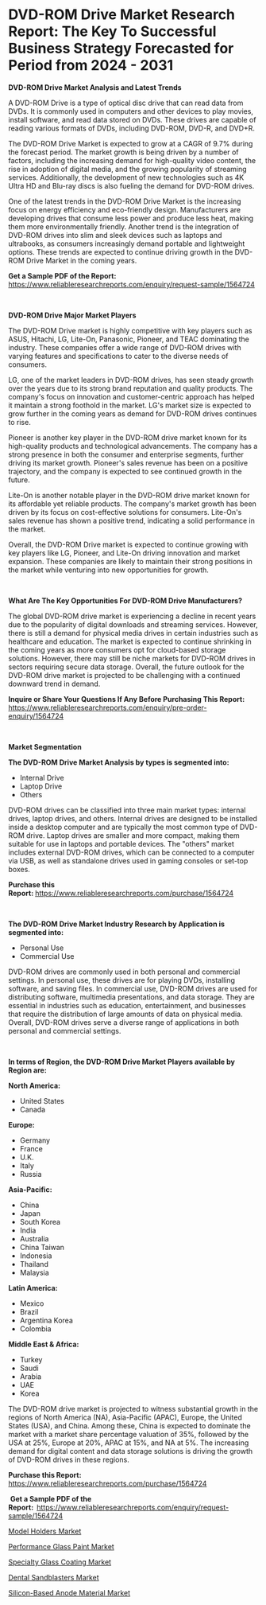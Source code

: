 <p><h1>DVD-ROM Drive Market Research Report: The Key To Successful Business Strategy Forecasted for Period from 2024 - 2031</h1></p><p><strong>DVD-ROM Drive Market Analysis and Latest Trends</strong></p>
<p><p>A DVD-ROM Drive is a type of optical disc drive that can read data from DVDs. It is commonly used in computers and other devices to play movies, install software, and read data stored on DVDs. These drives are capable of reading various formats of DVDs, including DVD-ROM, DVD-R, and DVD+R.</p><p>The DVD-ROM Drive Market is expected to grow at a CAGR of 9.7% during the forecast period. The market growth is being driven by a number of factors, including the increasing demand for high-quality video content, the rise in adoption of digital media, and the growing popularity of streaming services. Additionally, the development of new technologies such as 4K Ultra HD and Blu-ray discs is also fueling the demand for DVD-ROM drives.</p><p>One of the latest trends in the DVD-ROM Drive Market is the increasing focus on energy efficiency and eco-friendly design. Manufacturers are developing drives that consume less power and produce less heat, making them more environmentally friendly. Another trend is the integration of DVD-ROM drives into slim and sleek devices such as laptops and ultrabooks, as consumers increasingly demand portable and lightweight options. These trends are expected to continue driving growth in the DVD-ROM Drive Market in the coming years.</p></p>
<p><strong>Get a Sample PDF of the Report:&nbsp;</strong> <a href="https://www.reliableresearchreports.com/enquiry/request-sample/1564724">https://www.reliableresearchreports.com/enquiry/request-sample/1564724</a></p>
<p>&nbsp;</p>
<p><strong>DVD-ROM Drive Major Market Players</strong></p>
<p><p>The DVD-ROM Drive market is highly competitive with key players such as ASUS, Hitachi, LG, Lite-On, Panasonic, Pioneer, and TEAC dominating the industry. These companies offer a wide range of DVD-ROM drives with varying features and specifications to cater to the diverse needs of consumers.</p><p>LG, one of the market leaders in DVD-ROM drives, has seen steady growth over the years due to its strong brand reputation and quality products. The company's focus on innovation and customer-centric approach has helped it maintain a strong foothold in the market. LG's market size is expected to grow further in the coming years as demand for DVD-ROM drives continues to rise.</p><p>Pioneer is another key player in the DVD-ROM drive market known for its high-quality products and technological advancements. The company has a strong presence in both the consumer and enterprise segments, further driving its market growth. Pioneer's sales revenue has been on a positive trajectory, and the company is expected to see continued growth in the future.</p><p>Lite-On is another notable player in the DVD-ROM drive market known for its affordable yet reliable products. The company's market growth has been driven by its focus on cost-effective solutions for consumers. Lite-On's sales revenue has shown a positive trend, indicating a solid performance in the market.</p><p>Overall, the DVD-ROM Drive market is expected to continue growing with key players like LG, Pioneer, and Lite-On driving innovation and market expansion. These companies are likely to maintain their strong positions in the market while venturing into new opportunities for growth.</p></p>
<p>&nbsp;</p>
<p><strong>What Are The Key Opportunities For DVD-ROM Drive Manufacturers?</strong></p>
<p><p>The global DVD-ROM drive market is experiencing a decline in recent years due to the popularity of digital downloads and streaming services. However, there is still a demand for physical media drives in certain industries such as healthcare and education. The market is expected to continue shrinking in the coming years as more consumers opt for cloud-based storage solutions. However, there may still be niche markets for DVD-ROM drives in sectors requiring secure data storage. Overall, the future outlook for the DVD-ROM drive market is projected to be challenging with a continued downward trend in demand.</p></p>
<p><strong>Inquire or Share Your Questions If Any Before Purchasing This Report:</strong> <a href="https://www.reliableresearchreports.com/enquiry/pre-order-enquiry/1564724">https://www.reliableresearchreports.com/enquiry/pre-order-enquiry/1564724</a></p>
<p>&nbsp;</p>
<p><strong>Market Segmentation</strong></p>
<p><strong>The DVD-ROM Drive Market Analysis by types is segmented into:</strong></p>
<p><ul><li>Internal Drive</li><li>Laptop Drive</li><li>Others</li></ul></p>
<p><p>DVD-ROM drives can be classified into three main market types: internal drives, laptop drives, and others. Internal drives are designed to be installed inside a desktop computer and are typically the most common type of DVD-ROM drive. Laptop drives are smaller and more compact, making them suitable for use in laptops and portable devices. The "others" market includes external DVD-ROM drives, which can be connected to a computer via USB, as well as standalone drives used in gaming consoles or set-top boxes.</p></p>
<p><strong>Purchase this Report:&nbsp;</strong><a href="https://www.reliableresearchreports.com/purchase/1564724">https://www.reliableresearchreports.com/purchase/1564724</a></p>
<p>&nbsp;</p>
<p><strong>The DVD-ROM Drive Market Industry Research by Application is segmented into:</strong></p>
<p><ul><li>Personal Use</li><li>Commercial Use</li></ul></p>
<p><p>DVD-ROM drives are commonly used in both personal and commercial settings. In personal use, these drives are for playing DVDs, installing software, and saving files. In commercial use, DVD-ROM drives are used for distributing software, multimedia presentations, and data storage. They are essential in industries such as education, entertainment, and businesses that require the distribution of large amounts of data on physical media. Overall, DVD-ROM drives serve a diverse range of applications in both personal and commercial settings.</p></p>
<p>&nbsp;</p>
<p><strong>In terms of Region, the DVD-ROM Drive Market Players available by Region are:</strong></p>
<p>
    <p> <strong> North America: </strong>
        <ul>
            <li>United States</li>
            <li>Canada</li>
        </ul>
        </p> 
    <p> <strong> Europe: </strong>
        <ul>
            <li>Germany</li>
            <li>France</li>
            <li>U.K.</li>
            <li>Italy</li>
            <li>Russia</li>
        </ul>
        </p> 
    <p> <strong> Asia-Pacific: </strong>
        <ul>
            <li>China</li>
            <li>Japan</li>
            <li>South Korea</li>
            <li>India</li>
            <li>Australia</li>
            <li>China Taiwan</li>
            <li>Indonesia</li>
            <li>Thailand</li>
            <li>Malaysia</li>
        </ul>
        </p> 
    <p> <strong> Latin America: </strong>
        <ul>
            <li>Mexico</li>
            <li>Brazil</li>
            <li>Argentina Korea</li>
            <li>Colombia</li>
        </ul>
        </p> 
    <p> <strong> Middle East & Africa: </strong>
        <ul>
            <li>Turkey</li>
            <li>Saudi</li>
            <li>Arabia</li>
            <li>UAE</li>
            <li>Korea</li>
        </ul>
    </p>
    </p>
<p><p>The DVD-ROM drive market is projected to witness substantial growth in the regions of North America (NA), Asia-Pacific (APAC), Europe, the United States (USA), and China. Among these, China is expected to dominate the market with a market share percentage valuation of 35%, followed by the USA at 25%, Europe at 20%, APAC at 15%, and NA at 5%. The increasing demand for digital content and data storage solutions is driving the growth of DVD-ROM drives in these regions.</p></p>
<p><strong>Purchase this Report: </strong><a href="https://www.reliableresearchreports.com/purchase/1564724">https://www.reliableresearchreports.com/purchase/1564724</a></p>
<p>&nbsp;<strong>Get a Sample PDF of the Report:&nbsp;&nbsp;</strong><a href="https://www.reliableresearchreports.com/enquiry/request-sample/1564724">https://www.reliableresearchreports.com/enquiry/request-sample/1564724</a></p>
<p><strong></strong></p>
<p><p><a href="https://medium.com/@kelsitorphy644/model-holders-market-analysis-its-cagr-market-segmentation-and-global-industry-overview-4d0543fa0922">Model Holders Market</a></p><p><a href="https://github.com/timeliteaut/Market-Research-Report-List-1/blob/main/performance-glass-paint-market.md">Performance Glass Paint Market</a></p><p><a href="https://github.com/bobicer/Market-Research-Report-List-1/blob/main/specialty-glass-coating-market.md">Specialty Glass Coating Market</a></p><p><a href="https://medium.com/@kelsitorphy644/dental-sandblasters-market-trends-forecast-and-competitive-analysis-to-2031-1912fe33c9b9">Dental Sandblasters Market</a></p><p><a href="https://issuu.com/reportprime-2/docs/silicon-based-anode-material-market-size-2030.pptx">Silicon-Based Anode Material Market</a></p></p>